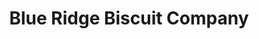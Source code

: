---
title: "Blue Ridge Biscuit Company"
url: /black-mountain/blue-ridge-biscuit-company/
shop: bakery
---